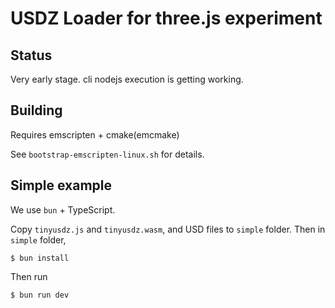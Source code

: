 # USDZ Loader for three.js experiment

## Status 

Very early stage. cli nodejs execution is getting working.

## Building

Requires emscripten + cmake(emcmake)

See `bootstrap-emscripten-linux.sh` for details.

## Simple example

We use `bun` + TypeScript.

Copy `tinyusdz.js` and `tinyusdz.wasm`, and USD files to `simple` folder.
Then in `simple` folder,

```
$ bun install
```

Then run

```
$ bun run dev
```


